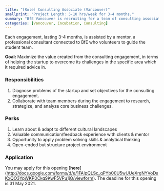 ```yaml
---
title: "[Role] Consulting Associate (Vancouver)"
smallprint: "Project Length: 5-10 hrs/week for 3-4 months."
summary: "BfE Vancouver is recruiting for a team of consulting associates for our Fall 2021 engagement. We are looking for students who have a growth mindset and are passionate about using business to drive social impact" # this will be visible on platforms like LinkedIn when sharing
categories: [Vancouver, Incubation, Consulting]
---
```


Each engagement, lasting 3-4 months, is assisted by a mentor, a professional consultant connected to BfE who volunteers to guide the student team.

**Goal:** Maximize the value created from the consulting engagement, in terms of helping the startup to overcome its challenges in the specific area which it required advice in.


### Responsibilities
1. Diagnose problems of the startup and set objectives for the consulting engagement.
2. Collaborate with team members during the engagement to research, strategize, and analyze core business challenges.

### Perks
1. Learn about & adapt to different cultural landscapes 
2. Valuable communication/feedback experience with clients & mentor 
3. Opportunity to apply problem solving skills & analytical thinking 
4. Open-ended but structure project environment

### Application
You may apply for this opening [**here**] (http://docs.google.com/forms/d/e/1FAIpQLSc_qPYb00U5wUUeXrgNYVoDaKxQO3YpWKP0Ckq9KwF5VPu1jQ/viewform). The deadline for this opening is 31 May 2021.
